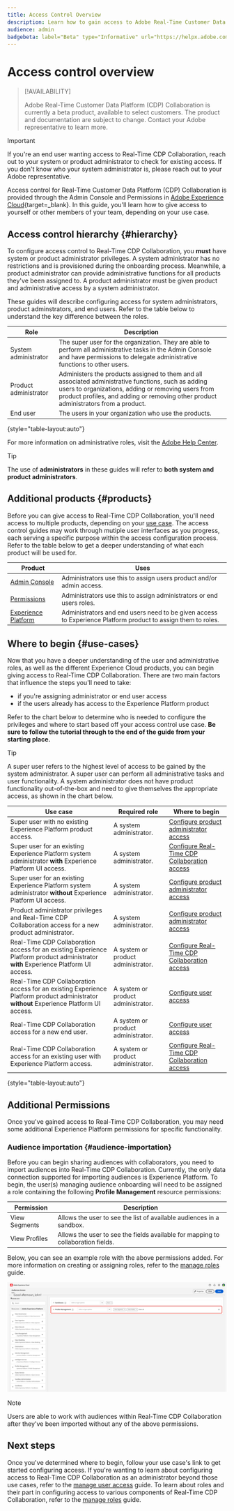 ```yaml
---
title: Access Control Overview
description: Learn how to gain access to Adobe Real-Time Customer Data Platform (CDP) Collaboration.
audience: admin
badgebeta: label="Beta" type="Informative" url="https://helpx.adobe.com/legal/product-descriptions/real-time-customer-data-platform-b2b-edition-prime-and-ultimate-packages.html newtab=true"
---
```

# Access control overview

>[!AVAILABILITY]
>
>Adobe Real-Time Customer Data Platform (CDP) Collaboration is currently a beta product, available to select customers. The product and documentation are subject to change. Contact your Adobe representative to learn more.

>[!IMPORTANT]
>
> If you're an end user wanting access to Real-Time CDP Collaboration, reach out to your system or product administrator to check for existing access. If you don't know who your system administrator is, please reach out to your Adobe representative.

Access control for Real-Time Customer Data Platform (CDP) Collaboration is provided through the Admin Console and Permissions in [Adobe Experience Cloud](https://experience.adobe.com/){target=_blank}. In this guide, you'll learn how to give access to yourself or other members of your team, depending on your use case. 

## Access control hierarchy {#hierarchy}

To configure access control to Real-Time CDP Collaboration, you **must** have system or product administrator privileges. A system administrator has no restrictions and is provisioned during the onboarding process. Meanwhile, a product administrator can provide administrative functions for all products they've been assigned to. A product administrator must be given product and administrative access by a system administrator. 

These guides will describe configuring access for system administrators, product adminstrators, and end users. Refer to the table below to understand the key difference between the roles.

| Role | Description |
| --- | --- | 
| System administrator | The super user for the organization. They are able to perform all administrative tasks in the Admin Console and have permissions to delegate administrative functions to other users.  |
| Product administrator | Administers the products assigned to them and all associated administrative functions, such as adding users to organizations, adding or removing users from product profiles, and adding or removing other product administrators from a product. |
| End user | The users in your organization who use the products. | 

{style="table-layout:auto"}

For more information on administrative roles, visit the [Adobe Help Center](https://helpx.adobe.com/enterprise/using/admin-roles.html). 

>[!TIP]
>
>The use of **administrators** in these guides will refer to **both system and product administrators**.

## Additional products {#products}

Before you can give access to Real-Time CDP Collaboration, you'll need access to multiple products, depending on your [use case](#use-cases). The access control guides may work through mutiple user interfaces as you progress, each serving a specific purpose within the access configuration process. Refer to the table below to get a deeper understanding of what each product will be used for.

| Product | Uses |
| --- | --- |
| [Admin Console](https://adminconsole.adobe.com/) | Administrators use this to assign users product and/or admin access. |
| [Permissions](https://experience.adobe.com/) | Administrators use this to assign administrators or end users roles. |
| [Experience Platform](https://platform.adobe.com/) | Administrators and end users need to be given access to Experience Platform product to assign them to roles. |

## Where to begin {#use-cases}

Now that you have a deeper understanding of the user and administrative roles, as well as the different Experience Cloud products, you can begin giving access to Real-Time CDP Collaboration. There are two main factors that influence the steps you'll need to take:

- if you're assigning administrator or end user access
- if the users already has access to the Experience Platform product
  
Refer to the chart below to determine who is needed to configure the privileges and where to start based off your access control use case. **Be sure to follow the tutorial through to the end of the guide from your starting place.**

>[!TIP]
>
> A super user refers to the highest level of access to be gained by the system administrator. A super user can perform all administrative tasks and user functionality. A system administrator does not have product functionality out-of-the-box and need to give themselves the appropriate access, as shown in the chart below. 

| Use case | Required role | Where to begin | 
| --- | --- | --- | 
| Super user with no existing Experience Platform product access. | A system administrator. | [Configure product administrator access](./mange-user-access.md#admin-access) |
| Super user for an existing Experience Platform system administrator **with** Experience Platform UI access. | A system administrator. | [Configure Real-Time CDP Collaboration access](./mange-user-access.md#RTCDP-collab-access) |
| Super user for an existing Experience Platform system administrator **without** Experience Platform UI access. | A system administrator. | [Configure product administrator access](./mange-user-access.md#admin-access) |
| Product administrator privileges and Real-Time CDP Collaboration access for a new product administrator. | A system administrator. | [Configure product administrator access](./mange-user-access.md#admin-access) |
| Real-Time CDP Collaboration access for an existing Experience Platform product administrator **with** Experience Platform UI access. | A system or product administrator. | [Configure Real-Time CDP Collaboration access](./mange-user-access.md#RTCDP-collab-access) |
| Real-Time CDP Collaboration access for an existing Experience Platform product administrator **without** Experience Platform UI access. | A system or product administrator. | [Configure user access](./mange-user-access.md#user-access) |
| Real-Time CDP Collaboration access for a new end user. | A system or product administrator. | [Configure user access](./mange-user-access.md#user-access) |
| Real-Time CDP Collaboration access for an existing user with Experience Platform access. | A system or product administrator. | [Configure Real-Time CDP Collaboration access](./mange-user-access.md#RTCDP-collab-access) |

{style="table-layout:auto"}

## Additional Permissions

Once you've gained access to Real-Time CDP Collaboration, you may need some additional Experience Platform permissions for specific functionality. 

### Audience importation {#audience-importation}

Before you can begin sharing audiences with collaborators, you need to import audiences into Real-Time CDP Collaboration. Currently, the only data connection supported for importing audiences is Experience Platform. To begin, the user(s) managing audience onboarding will need to be assigned a role containing the following **Profile Management** resource permissions:

| Permission | Description |
| ---- | ---- |
| View Segments | Allows the user to see the list of available audiences in a sandbox. |
| View Profiles | Allows the user to see the fields available for mapping to collaboration fields. |

Below, you can see an example role with the above permissions added. For more information on creating or assigning roles, refer to the [manage roles](./manage-roles.md) guide. 

![The resources workspace in Permissions with the View Segments and View Profiles permissions added to the Profile Management resource.](../../assets/permissions/sample-audience-role.png)

>[!NOTE]
>
>Users are able to work with audiences within Real-Time CDP Collaboration after they've been imported without any of the above permissions.

## Next steps

Once you've determined where to begin, follow your use case's link to get started configuring access. If you're wanting to learn about configuring access to Real-Time CDP Collaboration as an administrator beyond those use cases, refer to the [manage user access](mange-user-access.md) guide. To learn about roles and their part in configuring access to various components of Real-Time CDP Collaboration, refer to the [manage roles](manage-roles.md) guide.

